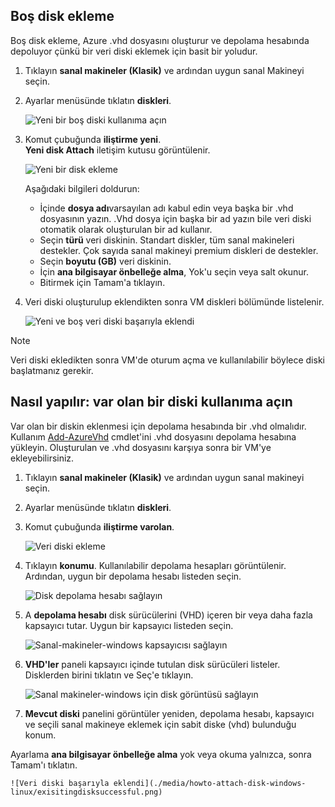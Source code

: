 


## <a name="attach-an-empty-disk"></a>Boş disk ekleme
Boş disk ekleme, Azure .vhd dosyasını oluşturur ve depolama hesabında depoluyor çünkü bir veri diski eklemek için basit bir yoludur.

1. Tıklayın **sanal makineler (Klasik)** ve ardından uygun sanal Makineyi seçin.

2. Ayarlar menüsünde tıklatın **diskleri**.

   ![Yeni bir boş diski kullanıma açın](./media/howto-attach-disk-windows-linux/menudisksattachnew.png)

3. Komut çubuğunda **iliştirme yeni**.  
    **Yeni disk Attach** iletişim kutusu görüntülenir.

    ![Yeni bir disk ekleme](./media/howto-attach-disk-windows-linux/newdiskdetail.png)

    Aşağıdaki bilgileri doldurun:
    - İçinde **dosya adı**varsayılan adı kabul edin veya başka bir .vhd dosyasının yazın. .Vhd dosya için başka bir ad yazın bile veri diski otomatik olarak oluşturulan bir ad kullanır.
    - Seçin **türü** veri diskinin. Standart diskler, tüm sanal makineleri destekler. Çok sayıda sanal makineyi premium diskleri de destekler.
    - Seçin **boyutu (GB)** veri diskinin.
    - İçin **ana bilgisayar önbelleğe alma**, Yok'u seçin veya salt okunur.
    - Bitirmek için Tamam'a tıklayın.

4. Veri diski oluşturulup eklendikten sonra VM diskleri bölümünde listelenir.

   ![Yeni ve boş veri diski başarıyla eklendi](./media/howto-attach-disk-windows-linux/newdiskemptysuccessful.png)

> [!NOTE]
> Veri diski ekledikten sonra VM'de oturum açma ve kullanılabilir böylece diski başlatmanız gerekir.

## <a name="how-to-attach-an-existing-disk"></a>Nasıl yapılır: var olan bir diski kullanıma açın
Var olan bir diskin eklenmesi için depolama hesabında bir .vhd olmalıdır. Kullanım [Add-AzureVhd](https://msdn.microsoft.com/library/azure/dn495173.aspx) cmdlet'ini .vhd dosyasını depolama hesabına yükleyin. Oluşturulan ve .vhd dosyasını karşıya sonra bir VM'ye ekleyebilirsiniz.

1. Tıklayın **sanal makineler (Klasik)** ve ardından uygun sanal makineyi seçin.

2. Ayarlar menüsünde tıklatın **diskleri**.

3. Komut çubuğunda **iliştirme varolan**.

    ![Veri diski ekleme](./media/howto-attach-disk-windows-linux/menudisksattachexisting.png)

4. Tıklayın **konumu**. Kullanılabilir depolama hesapları görüntülenir. Ardından, uygun bir depolama hesabı listeden seçin.

    ![Disk depolama hesabı sağlayın](./media/howto-attach-disk-windows-linux/existdiskstorageaccounts.png)

5. A **depolama hesabı** disk sürücülerini (VHD) içeren bir veya daha fazla kapsayıcı tutar. Uygun bir kapsayıcı listeden seçin.

    ![Sanal-makineler-windows kapsayıcısı sağlayın](./media/howto-attach-disk-windows-linux/existdiskcontainers.png)

6. **VHD'ler** paneli kapsayıcı içinde tutulan disk sürücüleri listeler. Disklerden birini tıklatın ve Seç'e tıklayın.

    ![Sanal makineler-windows için disk görüntüsü sağlayın](./media/howto-attach-disk-windows-linux/existdiskvhds.png)

7. **Mevcut diski** panelini görüntüler yeniden, depolama hesabı, kapsayıcı ve seçili sanal makineye eklemek için sabit diske (vhd) bulunduğu konum.

  Ayarlama **ana bilgisayar önbelleğe alma** yok veya okuma yalnızca, sonra Tamam'ı tıklatın.

    ![Veri diski başarıyla eklendi](./media/howto-attach-disk-windows-linux/exisitingdisksuccessful.png)
